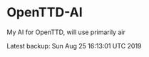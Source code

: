 # OpenTTD-AI
My AI for OpenTTD, will use primarily air

Latest backup: Sun Aug 25 16:13:01 UTC 2019

